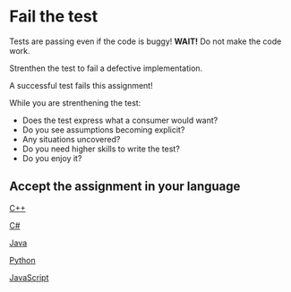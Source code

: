 # Fail the test

Tests are passing even if the code is buggy! **WAIT!** Do not make the code work.

Strenthen the test to fail a defective implementation.

A successful test fails this assignment!

While you are strenthening the test:

- Does the test express what a consumer would want?
- Do you see assumptions becoming explicit?
- Any situations uncovered?
- Do you need higher skills to write the test?
- Do you enjoy it?

## Accept the assignment in your language

[C++](https://classroom.github.com/a/9ihT_aX8)

[C#](https://classroom.github.com/a/qYKymRgx)

[Java](https://classroom.github.com/a/1ocs8_1G)

[Python](https://classroom.github.com/a/ygiQb0Iy)

[JavaScript](https://classroom.github.com/a/g3OT3SoC)
